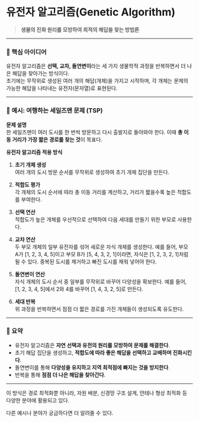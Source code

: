 # 유전자 알고리즘(Genetic Algorithm)
> **생물의 진화 원리를 모방하여 최적의 해답을 찾는 방법론**

---

### 🧠 핵심 아이디어

유전자 알고리즘은 **선택, 교차, 돌연변이**라는 세 가지 생물학적 과정을 반복하면서 더 나은 해답을 찾아가는 방식이다.   
초기에는 무작위로 생성된 여러 개의 해답(개체)을 가지고 시작하며, 각 개체는 문제의 가능한 해답을 나타내는 유전자(문자열)로 표현된다.

---

### 🚗 예시: 여행하는 세일즈맨 문제 (TSP)

**문제 설명**  
한 세일즈맨이 여러 도시를 한 번씩 방문하고 다시 출발지로 돌아와야 한다. 이때 **총 이동 거리가 가장 짧은 경로를 찾는 것**이 목표다.

**유전자 알고리즘 적용 방식**

1. **초기 개체 생성**  
   여러 개의 도시 방문 순서를 무작위로 생성하여 초기 개체 집단을 만든다.

2. **적합도 평가**  
   각 개체의 도시 순서에 따라 총 이동 거리를 계산하고, 거리가 짧을수록 높은 적합도를 부여한다.

3. **선택 연산**  
   적합도가 높은 개체를 우선적으로 선택하여 다음 세대를 만들기 위한 부모로 사용한다.

4. **교차 연산**  
   두 부모 개체의 일부 유전자를 섞어 새로운 자식 개체를 생성한다. 예를 들어, 부모 A가 [1, 2, 3, 4, 5]이고 부모 B가 [5, 4, 3, 2, 1]이라면, 자식은 [1, 2, 3, 2, 1]처럼 될 수 있다. 중복된 도시를 제거하고 빠진 도시를 채워 넣어야 한다.

5. **돌연변이 연산**  
   자식 개체의 도시 순서 중 일부를 무작위로 바꾸어 다양성을 확보한다. 예를 들어, [1, 2, 3, 4, 5]에서 2와 4를 바꾸어 [1, 4, 3, 2, 5]로 만든다.

6. **세대 반복**  
   위 과정을 반복하면서 점점 더 짧은 경로를 가진 개체들이 생성되도록 유도한다.

---

### 🌱 요약

- 유전자 알고리즘은 **자연 선택과 유전의 원리를 모방하여 문제를 해결한다**.
- 초기 해답 집단을 생성하고, **적합도에 따라 좋은 해답을 선택하고 교배하며 진화시킨다**.
- 돌연변이를 통해 **다양성을 유지하고 지역 최적점에 빠지는 것을 방지한다**.
- 반복을 통해 **점점 더 나은 해답을 찾아간다**.

---

이 방식은 경로 최적화뿐 아니라, 자원 배분, 신경망 구조 설계, 안테나 형상 최적화 등 다양한 분야에 활용되고 있다.

다른 예시나 분야가 궁금하다면 더 알려줄 수 있다.
